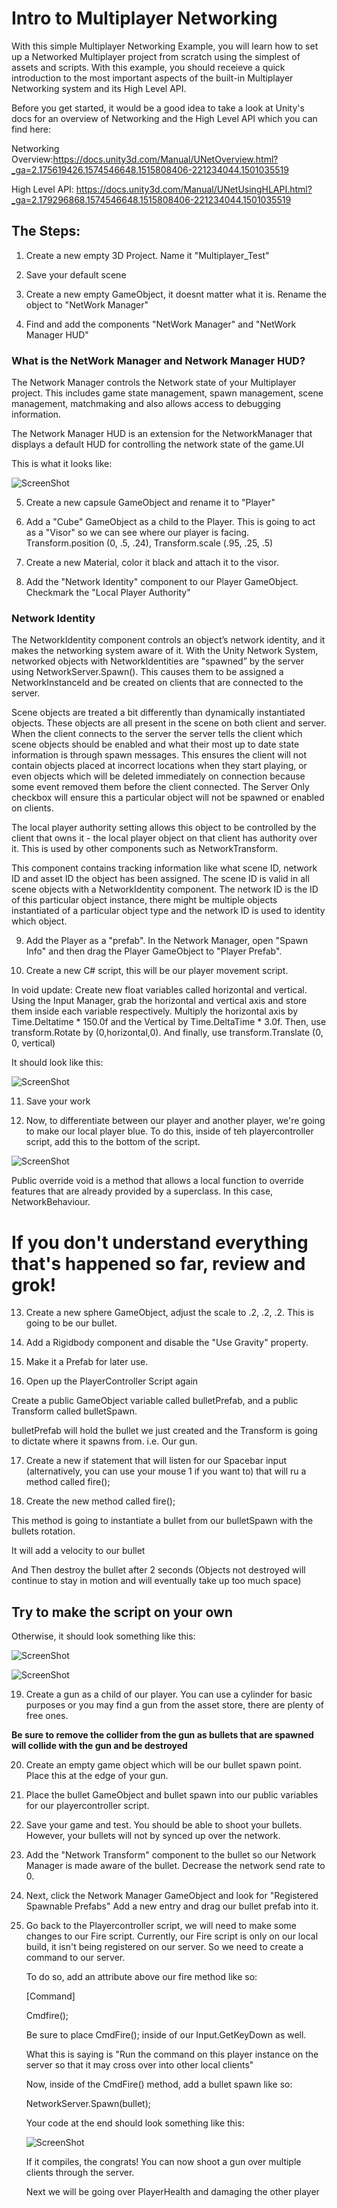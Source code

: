 # Intro to Multiplayer Networking

With this simple Multiplayer Networking Example,  you will learn how to set up a Networked Multiplayer project from scratch using the simplest of assets and scripts. With this example, you should receieve a quick introduction to the most important aspects of the built-in Multiplayer Networking system and its High Level API.

Before you get started, it would be a good idea to take a look at Unity's docs for an overview of Networking and the High Level API which you can find here:

Networking Overview:https://docs.unity3d.com/Manual/UNetOverview.html?_ga=2.175619426.1574546648.1515808406-221234044.1501035519

High Level API: https://docs.unity3d.com/Manual/UNetUsingHLAPI.html?_ga=2.179296868.1574546648.1515808406-221234044.1501035519

## The Steps:

1. Create a new empty 3D Project.  Name it "Multiplayer_Test"

2. Save your default scene

3. Create a new empty GameObject, it doesnt matter what it is.  Rename the object to "NetWork Manager"

4. Find and add the components "NetWork Manager" and "NetWork Manager HUD"

### What is the NetWork Manager and Network Manager HUD?
   
The Network Manager controls the Network state of your Multiplayer project.  This includes game state management, spawn management, scene management, matchmaking and also allows access to debugging information.

The Network Manager HUD is an extension for the NetworkManager that displays a default HUD for controlling the network state of the game.UI

This is what it looks like:

![ScreenShot](https://unity3d.com/sites/default/files/002-networkmanager.png)

5. Create a new capsule GameObject and rename it to "Player"

6. Add a "Cube" GameObject as a child to the Player.  This is going to act as a "Visor" so we can see where our player is facing.
   Transform.position (0, .5, .24), Transform.scale (.95, .25, .5)
   
7. Create a new Material, color it black and attach it to the visor.

8. Add the "Network Identity" component to our Player GameObject.  Checkmark the "Local Player Authority"

### Network Identity
The NetworkIdentity component controls an object’s network identity, and it makes the networking system aware of it.  With the Unity Network System, networked objects with NetworkIdentities are "spawned” by the server using NetworkServer.Spawn(). This causes them to be assigned a NetworkInstanceId and be created on clients that are connected to the server.

Scene objects are treated a bit differently than dynamically instantiated objects. These objects are all present in the scene on both client and server.  When the client connects to the server the server tells the client which scene objects should be enabled and what their most up to date state information is through spawn messages.  This ensures the client will not contain objects placed at incorrect locations when they start playing, or even objects which will be deleted immediately on connection because some event removed them before the client connected. The Server Only checkbox will ensure this a particular object will not be spawned or enabled on clients.

The local player authority setting allows this object to be controlled by the client that owns it - the local player object on that client has authority over it. This is used by other components such as NetworkTransform.

This component contains tracking information like what scene ID, network ID and asset ID the object has been assigned. The scene ID is valid in all scene objects with a NetworkIdentity component. The network ID is the ID of this particular object instance, there might be multiple objects instantiated of a particular object type and the network ID is used to identity which object.

9. Add the Player as a "prefab".  In the Network Manager, open "Spawn Info" and then drag the Player GameObject to "Player Prefab".

10. Create a new C# script, this will be our player movement script.  

In void update: Create new float variables called horizontal and vertical.  Using the Input Manager, grab the horizontal and vertical axis and store them inside each variable respectively.  Multiply the horizontal axis by Time.Deltatime * 150.0f and the Vertical by Time.DeltaTime * 3.0f.  Then, use transform.Rotate by (0,horizontal,0). And finally, use transform.Translate (0, 0, vertical)

It should look like this:

![ScreenShot](https://raw.githubusercontent.com/junior-devleague/unity/master/exercises/Multiplayer-and-Networking/Assets/Screen%20Shot%202018-01-12%20at%208.54.46%20PM.png) 

11. Save your work

12. Now, to differentiate between our player and another player, we're going to make our local player blue. To do this, inside of teh playercontroller script, add this to the bottom of the script.

![ScreenShot](https://raw.githubusercontent.com/junior-devleague/unity/master/exercises/Multiplayer-and-Networking/Assets/Screen%20Shot%202018-01-12%20at%209.39.31%20PM.png)

Public override void is a method that allows a local function to override features that are already provided by a superclass.  In this case, NetworkBehaviour.

# If you don't understand everything that's happened so far, review and grok! 

13. Create a new sphere GameObject, adjust the scale to .2, .2, .2.  This is going to be our bullet.

14. Add a Rigidbody component and disable the "Use Gravity" property.

15. Make it a Prefab for later use.  

16. Open up the PlayerController Script again

   Create a public GameObject variable called bulletPrefab, and a public Transform called bulletSpawn.
   
   bulletPrefab will hold the bullet we just created and the Transform is going to dictate where it spawns from. i.e. Our gun.

17. Create a new if statement that will listen for our Spacebar input (alternatively, you can use your mouse 1 if you want to) that will ru a method called fire();

18. Create the new method called fire();
   
   This method is going to instantiate a bullet from our bulletSpawn with the bullets rotation.  
   
   It will add a velocity to our bullet 
   
   And Then destroy the bullet after 2 seconds (Objects not destroyed will continue to stay in motion and will eventually take up too much space)
   
   ## Try to make the script on your own
   
   Otherwise, it should look something like this:
   
   ![ScreenShot](https://raw.githubusercontent.com/junior-devleague/unity/master/exercises/Multiplayer-and-Networking/Assets/Screen%20Shot%202018-01-12%20at%2010.50.20%20PM.png)
   
   ![ScreenShot](https://raw.githubusercontent.com/junior-devleague/unity/master/exercises/Multiplayer-and-Networking/Assets/Screen%20Shot%202018-01-12%20at%2010.51.47%20PM.png)
   
19. Create a gun as a child of our player.  You can use a cylinder for basic purposes or you may find a gun from the asset store, there are plenty of free ones.  

**Be sure to remove the collider from the gun as bullets that are spawned will collide with the gun and be destroyed**

20. Create an empty game object which will be our bullet spawn point.  Place this at the edge of your gun.

21. Place the bullet GameObject and bullet spawn into our public variables for our playercontroller script.

22. Save your game and test.  You should be able to shoot your bullets.  However, your bullets will not by synced up over the network.

23. Add the "Network Transform" component to the bullet so our Network Manager is made aware of the bullet.  Decrease the network send rate to 0.

24. Next, click the Network Manager GameObject and look for "Registered Spawnable Prefabs" Add a new entry and drag our bullet prefab into it.  

25.  Go back to the Playercontroller script, we will need to make some changes to our Fire script.
      Currently, our Fire script is only on our local build, it isn't being registered on our server.  So we need to create a command to our server.
      
      To do so, add an attribute above our fire method like so: 
      
      [Command]
      
      Cmdfire();
      
      Be sure to place CmdFire(); inside of our Input.GetKeyDown as well.
      
      What this is saying is "Run the command on this player instance on the server so that it may cross over into other local clients"
      
      Now, inside of the CmdFire() method, add a bullet spawn like so:

      NetworkServer.Spawn(bullet);

      Your code at the end should look something like this:

      ![ScreenShot](https://raw.githubusercontent.com/junior-devleague/unity/master/exercises/Multiplayer-and-Networking/Assets/Screen%20Shot%202018-01-12%20at%2011.37.52%20PM.png)

      If it compiles, the congrats! You can now shoot a gun over multiple clients through the server.

      Next we will be going over PlayerHealth and damaging the other player
